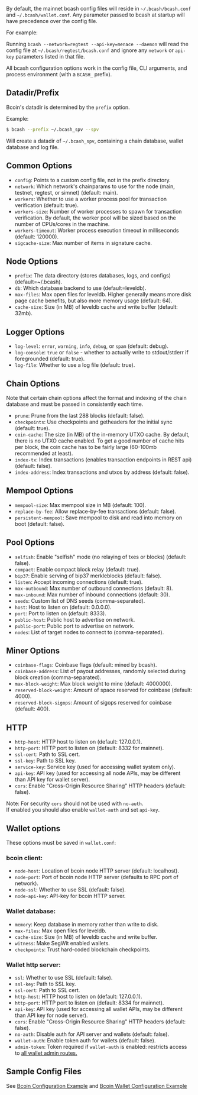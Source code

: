 By default, the mainnet bcash config files will reside in `~/.bcash/bcash.conf` and `~/.bcash/wallet.conf`.
Any parameter passed to bcash at startup will have precedence over the config file. 

For example:

Running `bcash --network=regtest --api-key=menace --daemon` will read the config file at `~/.bcash/regtest/bcash.conf`
and ignore any `network` or `api-key` parameters listed in that file.

All bcash configuration options work in the config file, CLI arguments, and
process environment (with a `BCASH_` prefix).

## Datadir/Prefix

Bcoin's datadir is determined by the `prefix` option.

Example:

``` bash
$ bcash --prefix ~/.bcash_spv --spv
```

Will create a datadir of `~/.bcash_spv`, containing a chain database, wallet database and log file.

## Common Options

- `config`: Points to a custom config file, not in the prefix directory.
- `network`: Which network's chainparams to use for the node (main, testnet, regtest, or simnet) (default: main).
- `workers`: Whether to use a worker process pool for transaction verification (default: true).
- `workers-size`: Number of worker processes to spawn for transaction verification. By default, the worker pool will be sized based on the number of CPUs/cores in the machine.
- `workers-timeout`: Worker process execution timeout in milliseconds (default: 120000).
- `sigcache-size`: Max number of items in signature cache.

## Node Options

- `prefix`: The data directory (stores databases, logs, and configs) (default=~/.bcash).
- `db`: Which database backend to use (default=leveldb).
- `max-files`: Max open files for leveldb. Higher generally means more disk page cache benefits, but also more memory usage (default: 64).
- `cache-size`: Size (in MB) of leveldb cache and write buffer (default: 32mb).

## Logger Options

- `log-level`: `error`, `warning`, `info`, `debug`, or `spam` (default: debug).
- `log-console`: `true` or `false` - whether to actually write to stdout/stderr
  if foregrounded (default: true).
- `log-file`: Whether to use a log file (default: true).

## Chain Options

Note that certain chain options affect the format and indexing of the chain database and must be passed in consistently each time.

- `prune`: Prune from the last 288 blocks (default: false).
- `checkpoints`: Use checkpoints and getheaders for the initial sync (default: true).
- `coin-cache`: The size (in MB) of the in-memory UTXO cache. By default, there is no UTXO cache enabled. To get a good number of cache hits per block, the coin cache has to be fairly large (60-100mb recommended at least).
- `index-tx`: Index transactions (enables transaction endpoints in REST api) (default: false).
- `index-address`: Index transactions and utxos by address (default: false).

## Mempool Options

- `mempool-size`: Max mempool size in MB (default: 100).
- `replace-by-fee`: Allow replace-by-fee transactions (default: false).
- `persistent-mempool`: Save mempool to disk and read into memory on boot (default: false).

## Pool Options

- `selfish`: Enable "selfish" mode (no relaying of txes or blocks) (default: false).
- `compact`: Enable compact block relay (default: true).
- `bip37`: Enable serving of bip37 merkleblocks (default: false).
- `listen`: Accept incoming connections (default: true).
- `max-outbound`: Max number of outbound connections (default: 8).
- `max-inbound`: Max number of inbound connections (default: 30).
- `seeds`: Custom list of DNS seeds (comma-separated).
- `host`: Host to listen on (default: 0.0.0.0).
- `port`: Port to listen on (default: 8333).
- `public-host`: Public host to advertise on network.
- `public-port`: Public port to advertise on network.
- `nodes`: List of target nodes to connect to (comma-separated).

## Miner Options

- `coinbase-flags`: Coinbase flags (default: mined by bcash).
- `coinbase-address`: List of payout addresses, randomly selected during block creation (comma-separated).
- `max-block-weight`: Max block weight to mine (default: 4000000).
- `reserved-block-weight`: Amount of space reserved for coinbase (default: 4000).
- `reserved-block-sigops`: Amount of sigops reserved for coinbase (default: 400).

## HTTP

- `http-host`: HTTP host to listen on (default: 127.0.0.1).
- `http-port`: HTTP port to listen on (default: 8332 for mainnet).
- `ssl-cert`: Path to SSL cert.
- `ssl-key`: Path to SSL key.
- `service-key`: Service key (used for accessing wallet system only).
- `api-key`: API key (used for accessing all node APIs, may be different than API key for wallet server).
- `cors`: Enable "Cross-Origin Resource Sharing" HTTP headers (default: false).

Note: For security `cors` should not be used with `no-auth`.\
If enabled you should also enable `wallet-auth` and set `api-key`.

## Wallet options

These options must be saved in `wallet.conf`:

### bcoin client:

- `node-host`: Location of bcoin node HTTP server (default: localhost).
- `node-port`: Port of bcoin node HTTP server (defaults to RPC port of network).
- `node-ssl`: Whether to use SSL (default: false).
- `node-api-key`: API-key for bcoin HTTP server.

### Wallet database:

- `memory`: Keep database in memory rather than write to disk.
- `max-files`: Max open files for leveldb.
- `cache-size`: Size (in MB) of leveldb cache and write buffer.
- `witness`: Make SegWit enabled wallets.
- `checkpoints`: Trust hard-coded blockchain checkpoints.

### Wallet http server:

- `ssl`: Whether to use SSL (default: false).
- `ssl-key`: Path to SSL key.
- `ssl-cert`: Path to SSL cert.
- `http-host`: HTTP host to listen on (default: 127.0.0.1).
- `http-port`: HTTP port to listen on (default: 8334 for mainnet).
- `api-key`: API key (used for accessing all wallet APIs, may be different than API key for node server).
- `cors`: Enable "Cross-Origin Resource Sharing" HTTP headers (default: false).
- `no-auth`: Disable auth for API server and wallets (default: false).
- `wallet-auth`: Enable token auth for wallets (default: false).
- `admin-token`: Token required if `wallet-auth` is enabled: restricts access to [all wallet admin routes.](http://bcoin.io/api-docs/#wallet-admin-commands)


## Sample Config Files

See [Bcoin Configuration Example][sample-conf] and [Bcoin Wallet Configuration Example][sample-wallet-conf]

[sample-conf]: ../etc/sample.conf
[sample-wallet-conf]: ../etc/sample.wallet.conf
